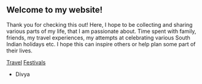 

## Welcome to my website!

Thank you for checking this out! Here, I hope to be collecting and sharing various parts of my life, that I am passionate about. Time spent with family, friends, my travel experiences, my attempts at celebrating various South Indian holidays etc.
I hope this can inspire others or help plan some part of their lives.

[Travel](travel.md)
[Festivals](festivals.md)

- Divya
